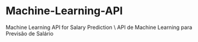 # Machine-Learning-API
Machine Learning API for Salary Prediction  \ API de Machine Learning para Previsão de Salário
